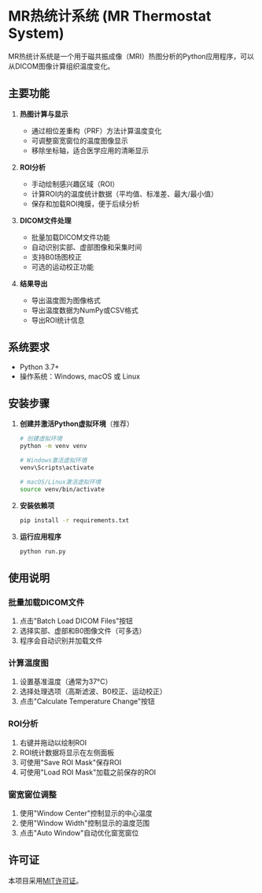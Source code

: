 # MR热统计系统 (MR Thermostat System)

MR热统计系统是一个用于磁共振成像（MRI）热图分析的Python应用程序，可以从DICOM图像计算组织温度变化。

## 主要功能

1. **热图计算与显示**
   - 通过相位差重构（PRF）方法计算温度变化
   - 可调整窗宽窗位的温度图像显示
   - 移除坐标轴，适合医学应用的清晰显示

2. **ROI分析**
   - 手动绘制感兴趣区域（ROI）
   - 计算ROI内的温度统计数据（平均值、标准差、最大/最小值）
   - 保存和加载ROI掩膜，便于后续分析

3. **DICOM文件处理**
   - 批量加载DICOM文件功能
   - 自动识别实部、虚部图像和采集时间
   - 支持B0场图校正
   - 可选的运动校正功能

4. **结果导出**
   - 导出温度图为图像格式
   - 导出温度数据为NumPy或CSV格式
   - 导出ROI统计信息

## 系统要求

- Python 3.7+
- 操作系统：Windows, macOS 或 Linux

## 安装步骤

1. **创建并激活Python虚拟环境**（推荐）

   ```bash
   # 创建虚拟环境
   python -m venv venv
   
   # Windows激活虚拟环境
   venv\Scripts\activate
   
   # macOS/Linux激活虚拟环境
   source venv/bin/activate
   ```

2. **安装依赖项**

   ```bash
   pip install -r requirements.txt
   ```

3. **运行应用程序**

   ```bash
   python run.py
   ```

## 使用说明

### 批量加载DICOM文件
1. 点击"Batch Load DICOM Files"按钮
2. 选择实部、虚部和B0图像文件（可多选）
3. 程序会自动识别并加载文件

### 计算温度图
1. 设置基准温度（通常为37°C）
2. 选择处理选项（高斯滤波、B0校正、运动校正）
3. 点击"Calculate Temperature Change"按钮

### ROI分析
1. 右键并拖动以绘制ROI
2. ROI统计数据将显示在左侧面板
3. 可使用"Save ROI Mask"保存ROI
4. 可使用"Load ROI Mask"加载之前保存的ROI

### 窗宽窗位调整
1. 使用"Window Center"控制显示的中心温度
2. 使用"Window Width"控制显示的温度范围
3. 点击"Auto Window"自动优化窗宽窗位

## 许可证

本项目采用[MIT许可证](LICENSE)。
